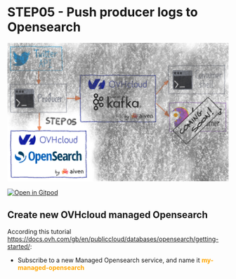 # STEP05 - Push producer logs to Opensearch
  
![Step05](images/step05.png)

[![Open in Gitpod](https://gitpod.io/button/open-in-gitpod.svg)](https://gitpod.io/#https://github.com/raclepoulpe/twifka/tree/main/step05)

## Create new OVHcloud managed Opensearch

According this tutorial https://docs.ovh.com/gb/en/publiccloud/databases/opensearch/getting-started/:

- Subscribe to a new Managed Opensearch service, and name it <span style="color: orange;">**my-managed-opensearch**</span>
